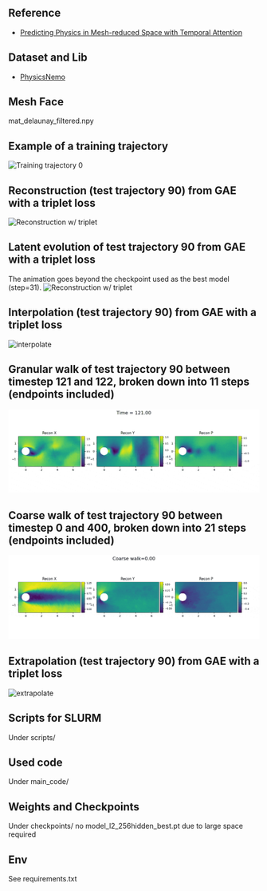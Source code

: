 <!-- markdownlint-disable MD013 -->
## Reference
- [Predicting Physics in Mesh-reduced Space with Temporal Attention](https://arxiv.org/abs/2201.09113)
## Dataset and Lib
- [PhysicsNemo](https://github.com/NVIDIA/physicsnemo)
## Mesh Face
mat_delaunay_filtered.npy
## Example of a training trajectory
![Training trajectory 0](small_animation/0_xyz-2.gif)
## Reconstruction (test trajectory 90) from GAE with a triplet loss
![Reconstruction w/ triplet](small_animation/mesh_animation_grid-2.gif)
## Latent evolution of test trajectory 90 from GAE with a triplet loss
The animation goes beyond the checkpoint used as the best model (step=31).
![Reconstruction w/ triplet](small_animation/tracking_animation_triplet.gif)
## Interpolation (test trajectory 90) from GAE with a triplet loss
![interpolate](small_animation/test_interpolate_optimized-2.gif)
## Granular walk of test trajectory 90 between timestep 121 and 122, broken down into 11 steps (endpoints included)
![granular](small_animation/granular90.gif)
## Coarse walk of test trajectory 90 between timestep 0 and 400, broken down into 21 steps (endpoints included)
![coarse](small_animation/coarse90.gif)
## Extrapolation (test trajectory 90) from GAE with a triplet loss
![extrapolate](small_animation/test_extrapolate_optimized-2.gif)

## Scripts for SLURM
Under scripts/
## Used code
Under main_code/
## Weights and Checkpoints
Under checkpoints/
no model_l2_256hidden_best.pt due to large space required
## Env
See requirements.txt
